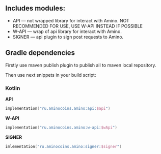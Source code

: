 ## Includes modules:
- API — not wrapped library for interact with Amino. NOT RECOMMENDED FOR USE, USE W-API INSTEAD IF POSSIBLE
- W-API — wrap of api library for interact with Amino.
- SIGNER — api plugin to sign post requests to Amino.

## Gradle dependencies
Firstly use maven publish plugin to publish all to maven local repository.

Then use next snippets in your build script:

### Kotlin

**API**
```kotlin
implementation("ru.aminocoins.amino:api:$api")
```
**W-API**
```kotlin
implementation("ru.aminocoins.amino:w-api:$wApi")
```
**SIGNER**
```kotlin
imlementation("ru.aminocoins.amino:signer:$signer")
```